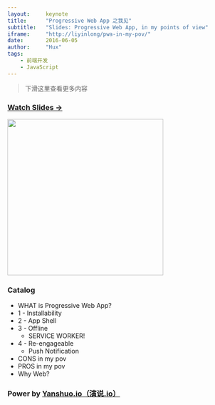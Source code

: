 ```yaml
---
layout:     keynote
title:      "Progressive Web App 之我见"
subtitle:   "Slides: Progressive Web App, in my points of view"
iframe:     "http://liyinlong/pwa-in-my-pov/"
date:       2016-06-05
author:     "Hux"
tags:
    - 前端开发
    - JavaScript
---
```



> 下滑这里查看更多内容


### [Watch Slides → ](http://yanshuo.io/assets/player/?deck=5753088f79bc440063aa84f0#/)

<img src="http://huangxuan.me/pwa-in-my-pov/attach/qrcode.png" width="350" />

### Catalog

- WHAT is Progressive Web App?
- 1 - Installability
- 2 - App Shell
- 3 - Offline
    - SERVICE WORKER! 
- 4 - Re-engageable
    - Push Notification
- CONS in my pov
- PROS in my pov
- Why Web? 


### Power by [Yanshuo.io（演说.io）](http://yanshuo.io)
